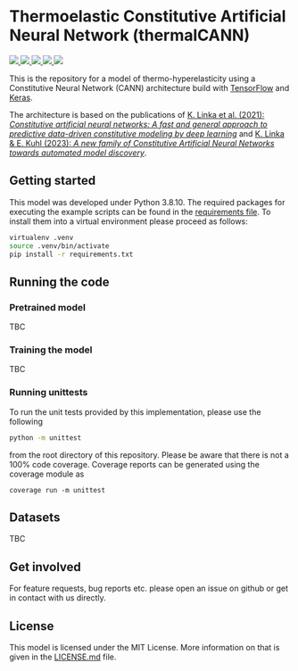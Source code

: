 # Thermoelastic Constitutive Artificial Neural Network (thermalCANN)

<p>
<a href="" alt="BuildStatus">
    <img src="https://img.shields.io/github/actions/workflow/status/llamm-de/thermalCANN/python-app.yml" />
</a>
<a href="https://codecov.io/gh/llamm-de/thermalCANN" > 
 <img src="https://codecov.io/gh/llamm-de/thermalCANN/branch/main/graph/badge.svg?token=LOGDO35WPO"/> 
 </a>
<a href="https://github.com/llamm-de/thermalCANN/commits/main" alt="Commits">
    <img src="https://img.shields.io/github/last-commit/llamm-de/thermalCANN" />
</a>
<a href="" alt="Python:3.8">
    <img src="https://img.shields.io/badge/Python-3.8.10-blue" />
</a>
<a href="" alt="License:MIT">
    <img src="https://img.shields.io/github/license/llamm-de/thermalCANN" />
</a>
</p>

This is the repository for a model of thermo-hyperelasticity using a Constitutive Neural Network (CANN) architecture build with [TensorFlow](https://www.tensorflow.org/) and [Keras](https://keras.io/).

The architecture is based on the publications of  [K. Linka et al. (2021): *Constitutive artificial neural networks: A fast and general approach to predictive data-driven constitutive modeling by deep learning*](https://doi.org/10.1016/j.jcp.2020.110010) and [K. Linka & E. Kuhl (2023): *A new family of Constitutive Artificial Neural Networks towards automated model discovery*](https://doi.org/10.1016/j.cma.2022.115731).

## Getting started
This model was developed under Python 3.8.10. The required packages for executing the example scripts can be found in the [requirements file](requirements.txt). To install them into a virtual environment please proceed as follows:
```bash
virtualenv .venv
source .venv/bin/activate
pip install -r requirements.txt
```

## Running the code
### Pretrained model
TBC

### Training the model
TBC

### Running unittests
To run the unit tests provided by this implementation, please use the following 
```bash
python -m unittest
```
from the root directory of this repository. Please be aware that there is not a 100% code coverage. Coverage reports can be generated using the coverage module as 
```
coverage run -m unittest
```

## Datasets
TBC

## Get involved
For feature requests, bug reports etc. please open an issue on github or get in contact with us directly.

## License
This model is licensed under the MIT License. More information on that is given in the [LICENSE.md](LICENSE.md) file.